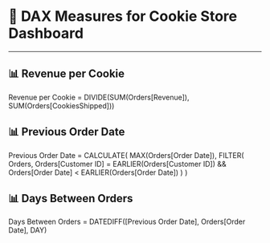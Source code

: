 # 📐 DAX Measures for Cookie Store Dashboard

---

## 📊 Revenue per Cookie

Revenue per Cookie = 
DIVIDE(SUM(Orders[Revenue]), SUM(Orders[CookiesShipped]))

## 📊 Previous Order Date
Previous Order Date = 
CALCULATE(
    MAX(Orders[Order Date]),
    FILTER(
        Orders,
        Orders[Customer ID] = EARLIER(Orders[Customer ID]) &&
        Orders[Order Date] < EARLIER(Orders[Order Date])
    )
)

## 📊 Days Between Orders
Days Between Orders = 
DATEDIFF([Previous Order Date], Orders[Order Date], DAY)


